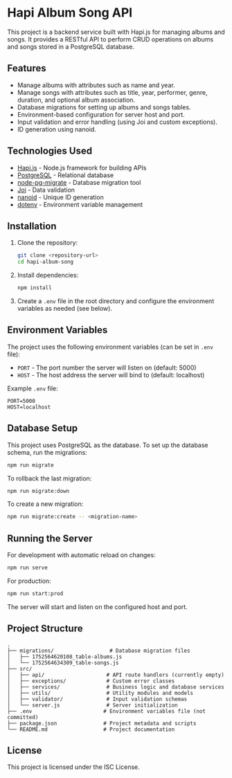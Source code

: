 # Hapi Album Song API

This project is a backend service built with Hapi.js for managing albums and songs. It provides a RESTful API to perform CRUD operations on albums and songs stored in a PostgreSQL database.

## Features

- Manage albums with attributes such as name and year.
- Manage songs with attributes such as title, year, performer, genre, duration, and optional album association.
- Database migrations for setting up albums and songs tables.
- Environment-based configuration for server host and port.
- Input validation and error handling (using Joi and custom exceptions).
- ID generation using nanoid.

## Technologies Used

- [Hapi.js](https://hapi.dev/) - Node.js framework for building APIs
- [PostgreSQL](https://www.postgresql.org/) - Relational database
- [node-pg-migrate](https://github.com/salsita/node-pg-migrate) - Database migration tool
- [Joi](https://joi.dev/) - Data validation
- [nanoid](https://github.com/ai/nanoid) - Unique ID generation
- [dotenv](https://github.com/motdotla/dotenv) - Environment variable management

## Installation

1. Clone the repository:

   ```bash
   git clone <repository-url>
   cd hapi-album-song
   ```

2. Install dependencies:

   ```bash
   npm install
   ```

3. Create a `.env` file in the root directory and configure the environment variables as needed (see below).

## Environment Variables

The project uses the following environment variables (can be set in `.env` file):

- `PORT` - The port number the server will listen on (default: 5000)
- `HOST` - The host address the server will bind to (default: localhost)

Example `.env` file:

```
PORT=5000
HOST=localhost
```

## Database Setup

This project uses PostgreSQL as the database. To set up the database schema, run the migrations:

```bash
npm run migrate
```

To rollback the last migration:

```bash
npm run migrate:down
```

To create a new migration:

```bash
npm run migrate:create -- <migration-name>
```

## Running the Server

For development with automatic reload on changes:

```bash
npm run serve
```

For production:

```bash
npm run start:prod
```

The server will start and listen on the configured host and port.

## Project Structure

```
.
├── migrations/                  # Database migration files
│   ├── 1752564620108_table-albums.js
│   └── 1752564634309_table-songs.js
├── src/
│   ├── api/                    # API route handlers (currently empty)
│   ├── exceptions/             # Custom error classes
│   ├── services/               # Business logic and database services
│   ├── utils/                  # Utility modules and models
│   ├── validator/              # Input validation schemas
│   └── server.js               # Server initialization
├── .env                       # Environment variables file (not committed)
├── package.json               # Project metadata and scripts
└── README.md                  # Project documentation
```

## License

This project is licensed under the ISC License.
